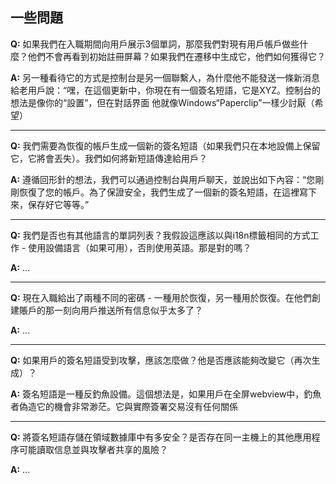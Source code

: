 ## 一些問題

**Q:**
如果我們在入職期間向用戶展示3個單詞，那麼我們對現有用戶帳戶做些什麼？他們不會再看到初始註冊屏幕？如果我們在遷移中生成它，他們如何獲得它？

**A:**
另一種看待它的方式是控制台是另一個聯繫人，為什麼他不能發送一條新消息給老用戶說：“嘿，在這個更新中，你現在有一個簽名短語，它是XYZ。控制台的想法是像你的“設置”，但在對話界面
他就像Windows“Paperclip”一樣少討厭（希望）

</blockquote>

-----

**Q:** 我們需要為恢復的帳戶生成一個新的簽名短語（如果我們只在本地設備上保留它，它將會丟失）。我們如何將新短語傳達給用戶？

**A:**
遵循回形針的想法，我們可以通過控制台與用戶聊天，並說出如下內容：“您剛剛恢復了您的帳戶。為了保證安全，我們生成了一個新的簽名短語，在這裡寫下來，保存好它等等。”

-----

**Q:** 我們是否也有其他語言的單詞列表？我假設這應該以與i18n標籤相同的方式工作 -
使用設備語言（如果可用），否則使用英語。那是對的嗎？

**A:** ...

-----

**Q:** 現在入職給出了兩種不同的密碼 - 一種用於恢復，另一種用於恢復。在他們創建賬戶的那一刻向用戶推送所有信息似乎太多了？

**A:** ...

-----

**Q:** 如果用戶的簽名短語受到攻擊，應該怎麼做？他是否應該能夠改變它（再次生成）？

**A:** 簽名短語是一種反釣魚設備。這個想法是，如果用戶在全屏webview中，釣魚者偽造它的機會非常渺茫。它與實際簽署交易沒有任何關係

-----

**Q:** 將簽名短語存儲在領域數據庫中有多安全？是否存在同一主機上的其他應用程序可能讀取信息並與攻擊者共享的風險？

**A:** ...
